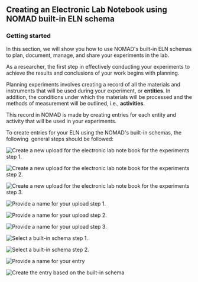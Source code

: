 ## Creating an Electronic Lab Notebook using NOMAD built-in ELN schema

### Getting started
In this section, we will show you how to use NOMAD's built-in ELN schemas to plan, document, manage, and share your experiments in the lab.

As a researcher, the first step in effectively conducting your experiments to achieve the results and conclusions of your work begins with planning.

Planning experiments involves creating a record of all the materials and instruments that will be used during your experiment, or **entities**. In addition, the conditions under which the materials will be processed and the methods of measurement will be outlined, i.e., **activities**.

This record in NOMAD is made by creating entries for each entity and activity that will be used in your experiments.

To create entries for your ELN using the NOMAD's built-in schemas, the following  general steps should be followed:

![Create a new upload for the electronic lab note book for the experiments step 1.](../images/ELN%20builtin/1.png)

![Create a new upload for the electronic lab note book for the experiments step 2.](../images/ELN%20builtin/2.png)

![Create a new upload for the electronic lab note book for the experiments step 3.](../images/ELN%20builtin/3.png)

![Provide a name for your upload step 1.](../images/ELN%20builtin/4.png)

![Provide a name for your upload step 2.](../images/ELN%20builtin/5.png)

![Provide a name for your upload step 3.](../images/ELN%20builtin/6.png)

![Select a built-in schema step 1.](../images/ELN%20builtin/7.png)

![Select a built-in schema step 2.](../images/ELN%20builtin/8.png)

![Provide a name for your entry](../images/ELN%20builtin/9.png)

![Create the entry based on the built-in schema](../images/ELN%20builtin/10.png)
